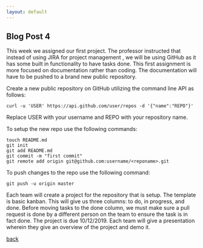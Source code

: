 ```yaml
---
layout: default
---
```


## Blog Post 4



This week we assigned our first project. The professor instructed that instead of using JIRA for project management , we will be using GitHub as it has some built in functionality to have tasks done. This first assignment is more focused on documentation rather than coding. The documentation will have to be pushed to a brand new public repository. 

Create a new public repository on GitHub utilizing the command line API as follows: 

    curl -u 'USER' https://api.github.com/user/repos -d '{"name":"REPO"}'
    
Replace USER with your username and REPO with your repository name.

To setup the new repo use the following commands: 

    touch README.md
    git init
    git add README.md
    git commit -m "first commit"
    git remote add origin git@github.com:username/<reponame>.git
    
To push changes to the repo use the following command:

    git push -u origin master
    

Each team will create a project for the repository that is setup. The template is basic kanban. This will give us three columns: to do, in progress, and done. Before moving tasks to the done column, we must make sure a pull request is done by a different person on the team to ensure the task is in fact done. The project is due 10/12/2019. Each team will give a presentation wherein they give an overview of the project and demo it.



[back](../blog.html)
